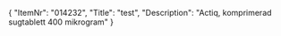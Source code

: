 {
  "ItemNr": "014232",
  "Title": "test",
  "Description": "Actiq, komprimerad sugtablett 400 mikrogram"
}